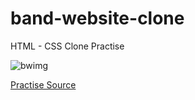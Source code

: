 # band-website-clone

HTML - CSS Clone Practise

![bwimg](band.png)

[Practise Source](https://www.w3schools.com/w3css/tryw3css_templates_band.htm)

